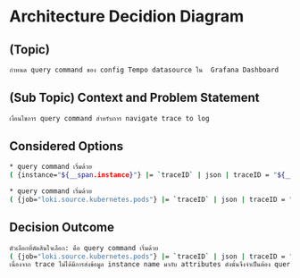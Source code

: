 # Architecture Decidion Diagram

## (Topic) 
```bash
กำหนด query command ของ config Tempo datasource ใน  Grafana Dashboard 
```

## (Sub Topic) Context and Problem Statement
```bash
เงื่อนไขการ query command สำหรับการ navigate trace to log 
```

## Considered Options
```bash
* query command เริ่มด้วย 
( {instance="${__span.instance}"} |= `traceID` | json | traceID = "${__trace.traceId}" )

* query command เริ่มด้วย 
( {job="loki.source.kubernetes.pods"} |= `traceID` | json | traceID = "${__trace.traceId}" )
```

## Decision Outcome
```bash
ตัวเลือกที่ตัดสินใจเลือก: คือ query command เริ่มด้วย 
( {job="loki.source.kubernetes.pods"} |= `traceID` | json | traceID = "${__trace.traceId}" )
เนื่องจาก trace ไม่ได้มีการส่งข้อมูล instance name มากับ attributes ดังนั้นจึงจำเป็นต้อง query จาก job ของ log แทน
```